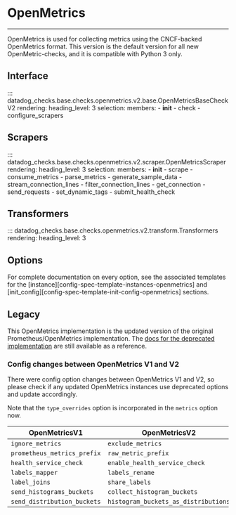 # OpenMetrics

-----

OpenMetrics is used for collecting metrics using the CNCF-backed OpenMetrics format. This version is the default version for all new OpenMetric-checks, and it is compatible with Python 3 only.

## Interface

::: datadog_checks.base.checks.openmetrics.v2.base.OpenMetricsBaseCheckV2
    rendering:
      heading_level: 3
    selection:
      members:
        - __init__
        - check
        - configure_scrapers

## Scrapers

::: datadog_checks.base.checks.openmetrics.v2.scraper.OpenMetricsScraper
    rendering:
      heading_level: 3
    selection:
      members:
        - __init__
        - scrape
        - consume_metrics
        - parse_metrics
        - generate_sample_data
        - stream_connection_lines
        - filter_connection_lines
        - get_connection
        - send_requests
        - set_dynamic_tags
        - submit_health_check

## Transformers
::: datadog_checks.base.checks.openmetrics.v2.transform.Transformers
    rendering:
      heading_level: 3

## Options

For complete documentation on every option, see the associated templates for the 
[instance][config-spec-template-instances-openmetrics] and [init_config][config-spec-template-init-config-openmetrics]
 sections. 

## Legacy

This OpenMetrics implementation is the updated version of the original Prometheus/OpenMetrics implementation. 
The [docs for the deprecated implementation](../legacy/prometheus.md) are still available as a reference.

### Config changes between OpenMetrics V1 and V2
There were config option changes between OpenMetrics V1 and V2, so please check if any updated OpenMetrics instances use deprecated options and update accordingly.

Note that the `type_overrides` option is incorporated in the `metrics` option now.

| OpenMetricsV1               | OpenMetricsV2                        |
|-----------------------------|--------------------------------------|
| `ignore_metrics`            | `exclude_metrics`                    |
| `prometheus_metrics_prefix` | `raw_metric_prefix`                  |
| `health_service_check`      | `enable_health_service_check`        |
| `labels_mapper`             | `labels_rename`                      |
| `label_joins`               | `share_labels`                       |
| `send_histograms_buckets`   | `collect_histogram_buckets`          |
| `send_distribution_buckets` | `histogram_buckets_as_distributions` |

